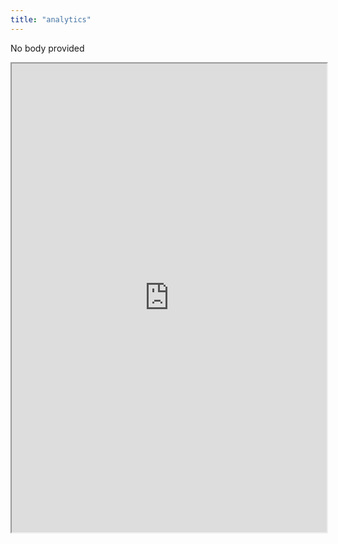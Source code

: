 ```yaml
---
title: "analytics"
---
```


No body provided
<iframe height="750" width="100%" src="https://ewelton.github.io/ktest/wiki.html#analytics"></iframe>
